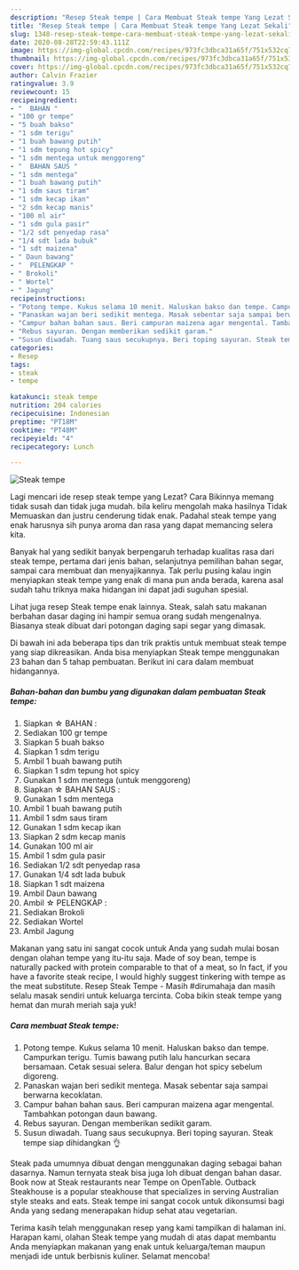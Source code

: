 ```yaml
---
description: "Resep Steak tempe | Cara Membuat Steak tempe Yang Lezat Sekali"
title: "Resep Steak tempe | Cara Membuat Steak tempe Yang Lezat Sekali"
slug: 1348-resep-steak-tempe-cara-membuat-steak-tempe-yang-lezat-sekali
date: 2020-08-28T22:59:43.111Z
image: https://img-global.cpcdn.com/recipes/973fc3dbca31a65f/751x532cq70/steak-tempe-foto-resep-utama.jpg
thumbnail: https://img-global.cpcdn.com/recipes/973fc3dbca31a65f/751x532cq70/steak-tempe-foto-resep-utama.jpg
cover: https://img-global.cpcdn.com/recipes/973fc3dbca31a65f/751x532cq70/steak-tempe-foto-resep-utama.jpg
author: Calvin Frazier
ratingvalue: 3.9
reviewcount: 15
recipeingredient:
- "  BAHAN "
- "100 gr tempe"
- "5 buah bakso"
- "1 sdm terigu"
- "1 buah bawang putih"
- "1 sdm tepung hot spicy"
- "1 sdm mentega untuk menggoreng"
- "  BAHAN SAUS "
- "1 sdm mentega"
- "1 buah bawang putih"
- "1 sdm saus tiram"
- "1 sdm kecap ikan"
- "2 sdm kecap manis"
- "100 ml air"
- "1 sdm gula pasir"
- "1/2 sdt penyedap rasa"
- "1/4 sdt lada bubuk"
- "1 sdt maizena"
- " Daun bawang"
- "  PELENGKAP "
- " Brokoli"
- " Wortel"
- " Jagung"
recipeinstructions:
- "Potong tempe. Kukus selama 10 menit. Haluskan bakso dan tempe. Campurkan terigu. Tumis bawang putih lalu hancurkan secara bersamaan. Cetak sesuai selera. Balur dengan hot spicy sebelum digoreng."
- "Panaskan wajan beri sedikit mentega. Masak sebentar saja sampai berwarna kecoklatan."
- "Campur bahan bahan saus. Beri campuran maizena agar mengental. Tambahkan potongan daun bawang."
- "Rebus sayuran. Dengan memberikan sedikit garam."
- "Susun diwadah. Tuang saus secukupnya. Beri toping sayuran. Steak tempe siap dihidangkan 👌"
categories:
- Resep
tags:
- steak
- tempe

katakunci: steak tempe 
nutrition: 204 calories
recipecuisine: Indonesian
preptime: "PT18M"
cooktime: "PT48M"
recipeyield: "4"
recipecategory: Lunch

---
```



![Steak tempe](https://img-global.cpcdn.com/recipes/973fc3dbca31a65f/751x532cq70/steak-tempe-foto-resep-utama.jpg)

Lagi mencari ide resep steak tempe yang Lezat? Cara Bikinnya memang tidak susah dan tidak juga mudah. bila keliru mengolah maka hasilnya Tidak Memuaskan dan justru cenderung tidak enak. Padahal steak tempe yang enak harusnya sih punya aroma dan rasa yang dapat memancing selera kita.

Banyak hal yang sedikit banyak berpengaruh terhadap kualitas rasa dari steak tempe, pertama dari jenis bahan, selanjutnya pemilihan bahan segar, sampai cara membuat dan menyajikannya. Tak perlu pusing kalau ingin menyiapkan steak tempe yang enak di mana pun anda berada, karena asal sudah tahu triknya maka hidangan ini dapat jadi suguhan spesial.

Lihat juga resep Steak tempe enak lainnya. Steak, salah satu makanan berbahan dasar daging ini hampir semua orang sudah mengenalnya. Biasanya steak dibuat dari potongan daging sapi segar yang dimasak.


Di bawah ini ada beberapa tips dan trik praktis untuk membuat steak tempe yang siap dikreasikan. Anda bisa menyiapkan Steak tempe menggunakan 23 bahan dan 5 tahap pembuatan. Berikut ini cara dalam membuat hidangannya.

<!--inarticleads1-->

##### Bahan-bahan dan bumbu yang digunakan dalam pembuatan Steak tempe:

1. Siapkan  ☆ BAHAN :
1. Sediakan 100 gr tempe
1. Siapkan 5 buah bakso
1. Siapkan 1 sdm terigu
1. Ambil 1 buah bawang putih
1. Siapkan 1 sdm tepung hot spicy
1. Gunakan 1 sdm mentega (untuk menggoreng)
1. Siapkan  ☆ BAHAN SAUS :
1. Gunakan 1 sdm mentega
1. Ambil 1 buah bawang putih
1. Ambil 1 sdm saus tiram
1. Gunakan 1 sdm kecap ikan
1. Siapkan 2 sdm kecap manis
1. Gunakan 100 ml air
1. Ambil 1 sdm gula pasir
1. Sediakan 1/2 sdt penyedap rasa
1. Gunakan 1/4 sdt lada bubuk
1. Siapkan 1 sdt maizena
1. Ambil  Daun bawang
1. Ambil  ☆ PELENGKAP :
1. Sediakan  Brokoli
1. Sediakan  Wortel
1. Ambil  Jagung


Makanan yang satu ini sangat cocok untuk Anda yang sudah mulai bosan dengan olahan tempe yang itu-itu saja. Made of soy bean, tempe is naturally packed with protein comparable to that of a meat, so In fact, if you have a favorite steak recipe, I would highly suggest tinkering with tempe as the meat substitute. Resep Steak Tempe - Masih #dirumahaja dan masih selalu masak sendiri untuk keluarga tercinta. Coba bikin steak tempe yang hemat dan murah meriah saja yuk! 

<!--inarticleads2-->

##### Cara membuat Steak tempe:

1. Potong tempe. Kukus selama 10 menit. Haluskan bakso dan tempe. Campurkan terigu. Tumis bawang putih lalu hancurkan secara bersamaan. Cetak sesuai selera. Balur dengan hot spicy sebelum digoreng.
1. Panaskan wajan beri sedikit mentega. Masak sebentar saja sampai berwarna kecoklatan.
1. Campur bahan bahan saus. Beri campuran maizena agar mengental. Tambahkan potongan daun bawang.
1. Rebus sayuran. Dengan memberikan sedikit garam.
1. Susun diwadah. Tuang saus secukupnya. Beri toping sayuran. Steak tempe siap dihidangkan 👌


Steak pada umumnya dibuat dengan menggunakan daging sebagai bahan dasarnya. Namun ternyata steak bisa juga loh dibuat dengan bahan dasar. Book now at Steak restaurants near Tempe on OpenTable. Outback Steakhouse is a popular steakhouse that specializes in serving Australian style steaks and eats. Steak tempe ini sangat cocok untuk dikonsumsi bagi Anda yang sedang menerapakan hidup sehat atau vegetarian. 

Terima kasih telah menggunakan resep yang kami tampilkan di halaman ini. Harapan kami, olahan Steak tempe yang mudah di atas dapat membantu Anda menyiapkan makanan yang enak untuk keluarga/teman maupun menjadi ide untuk berbisnis kuliner. Selamat mencoba!
